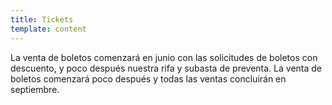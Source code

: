 ```yaml
---
title: Tickets
template: content
---
```


La venta de boletos comenzará en junio con las solicitudes de boletos con descuento, y poco después nuestra rifa y subasta de preventa. La venta de boletos comenzará poco después y todas las ventas concluirán en septiembre.